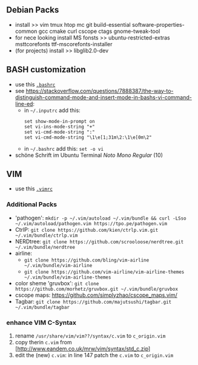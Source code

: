 ## Debian Packs
* install >> vim tmux htop mc git build-essential software-properties-common gcc cmake curl cscope ctags gnome-tweak-tool
* for nece looking install MS fonsts >> ubuntu-restricted-extras msttcorefonts ttf-mscorefonts-installer
* (for projects) install >> libglib2.0-dev

## BASH customization
* use this [`.bashrc`](.bashrc)
* see https://stackoverflow.com/questions/7888387/the-way-to-distinguish-command-mode-and-insert-mode-in-bashs-vi-command-line-ed:
  * in `~/.inputrc` add this:
    ```
    set show-mode-in-prompt on
    set vi-ins-mode-string "+"
    set vi-cmd-mode-string ":"
    set vi-cmd-mode-string "\1\e[1;31m\2:\1\e[0m\2"
    ```
  * in `~/.bashrc` add this:
    ```set -o vi```
* schöne Schrift im Ubuntu Terminal _Noto Mono Regular_ (10)

## VIM
* use this [`.vimrc`](.vimrc)
### Additional Packs
* 'pathogen': 
      `mkdir -p ~/.vim/autoload ~/.vim/bundle && curl -LSso ~/.vim/autoload/pathogen.vim https://tpo.pe/pathogen.vim`
* CtrlP:
    `git clone https://github.com/kien/ctrlp.vim.git ~/.vim/bundle/ctrlp.vim`
* NERDtree: `git clone https://github.com/scrooloose/nerdtree.git ~/.vim/bundle/nerdtree`
* airline:
  * `git clone https://github.com/bling/vim-airline ~/.vim/bundle/vim-airline`
  * `git clone https://github.com/vim-airline/vim-airline-themes ~/.vim/bundle/vim-airline-themes`
* color sheme 'gruvbox': 
      `git clone https://github.com/morhetz/gruvbox.git ~/.vim/bundle/gruvbox`
* cscope maps: https://github.com/simplyzhao/cscope_maps.vim/
* Tagbar: `git clone https://github.com/majutsushi/tagbar.git ~/.vim/bundle/tagbar`

### enhance VIM C-Syntax
1) rename `/usr/share/vim/vim??/syntax/c.vim` to `c_origin.vim`
2) copy therin `c.vim` from [http://www.eandem.co.uk/mrw/vim/syntax/std_c.zip]
3) edit the (new) `c.vim`: in line 147 patch the `c.vim` to `c_origin.vim`

